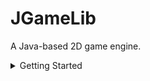 # JGameLib

A Java-based 2D game engine.

<details><summary>Getting Started</summary>

#### Creating a game
Learn how to get started and make a game for yourself.

```java
Game demoGame = new Game("Demo Game");
demoGame.getConfig().setAuthor("Patrick Carroll");
demoGame.getConfig().setGenre("Adventure");
demoGame.getConfig().setVersion("1.0.0");
demoGame.getConfig().setSize(1280, 720);

demoGame.start();
```

#### Turning on debugging
Learn how to turn on debugging. Also learn how to turn on fps debugging.

```java
//Turns on debugging.
demoGame.getConfig().setDebugging(true);

//Logs FPS, also turns on debugging.
demoGame.getConfig().setDebuggingFPS(true);
```

</details>
